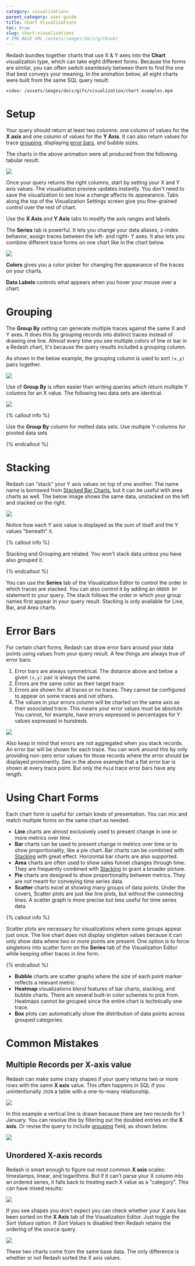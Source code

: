 ```yaml
---
category: visualizations
parent_category: user-guide
title: Chart Visualizations
toc: true
slug: chart-visualizations
# IMG BASE URL /assets/images/docs/gitbook/
---
```


Redash bundles together charts that use X & Y axes into the **Chart** visualization type, which can take eight different forms. Because the forms are similar, you can often switch seamlessly between them to find the one that best conveys your meaning. In the animation below, all eight charts were built from the same SQL query result:

`video: /assets/images/docs/gifs/visualization/chart-examples.mp4`

# Setup

Your query should return at least two columns: one column of values for the **X axis** and  one column of values for the **Y Axis**. It can also return values for trace [grouping], displaying [error bars], and bubble sizes.

The charts in the above animation were all produced from the following tabular result:

![](/assets/images/docs/gitbook/animation-table-data.png)

Once your query returns the right columns, start by setting your X and Y axis values. The visualization preview updates instantly. You don't need to save the visualization to see how a change affects its appearance. Tabs along the top of the Visualization Settings screen give you fine-grained control over the rest of chart.

Use the **X Axis** and **Y Axis** tabs to modify the axis ranges and labels.

The **Series** tab is powerful. It lets you change your data aliases, z-index behavior, assign traces between the left- and right- Y axes. It also lets you combine different trace forms on one chart like in the chart below.

![](/assets/images/docs/gitbook/multi-form-chart.png)

**Colors** gives you a color picker for changing the appearance of the traces on your charts.

**Data Labels** controls what appears when you hover your mouse over a chart. 

# Grouping

The **Group By** setting can generate multiple traces against the same X and Y axes. It does this by grouping records into distinct traces instead of drawing one line. Almost every time you see multiple colors of line or bar in a Redash chart, it's because the query results included a grouping column.

As shown in the below example, the grouping column is used to sort `(x,y)` pairs together.

![](/assets/images/docs/gitbook/group-by-ex.png)

Use of **Group By** is often easier than writing queries which return multiple Y columns for an X value. The following two data sets are identical.

![](/assets/images/docs/gitbook/grouped-vs-pivot.png)

{% callout info %}

Use the **Group By** column for melted data sets. Use multiple Y-columns for pivoted data sets

{% endcallout %}

# Stacking

Redash can "stack" your Y axis values on top of one another. The name name is borrowed from [Stacked Bar Charts], but it can be useful with area charts as well. The below image shows the same data, unstacked on the left and stacked on the right.

![](/assets/images/docs/gitbook/stacked_vs_not_stacked.png)

Notice how each Y axis value is displayed as the sum of itself and the Y values "beneath" it.

{% callout info %}

Stacking and Grouping are related. You won't stack data unless you have also grouped it.

{% endcallout %}

You can use the **Series** tab of the Visualization Editor to control the order in which traces are stacked. You can also control it by adding an `ORDER BY` statement to your query. The stack follows the order in which your group names first appear in your query result. Stacking is only available for Line, Bar, and Area charts.

# Error Bars

For certain chart forms, Redash can draw error bars around your data points using values from your query result. A few things are always true of error bars:

1. Error bars are always symmetrical. The distance above and below a given `(x,y)` pair is always the same.
2. Errors are the same color as their target trace
3. Errors are shown for all traces or no traces. They cannot be configured to appear on some traces and not others.
4. The values in your errors column will be charted on the same axis as their associated trace. This means your error values must be absolute. You cannot, for example, have errors expressed in percentages for Y values expressed in hundreds.

![](/assets/images/docs/gitbook/area_grouped_stacked_errors.png)

Also keep in mind that errors are not aggregated when you stack records. An error bar will be shown for each trace. You can work around this by only providing non-zero error values for those records where the error should be displayed prominently. See in the above example that a flat error bar is shown at every trace point. But only the `Paid` trace error bars have any length.

# Using Chart Forms
Each chart form is useful for certain kinds of presentation. You can mix and match multiple forms on the same chart as needed.

* **Line** charts are almost exclusively used to present change in one or more metrics over _time_.
* **Bar** charts can be used to present change in metrics over time or to show proportionality, like a pie chart. Bar charts can be combined with [Stacking] with great effect. Horizontal bar charts are also supported.
* **Area** charts are often used to show sales funnel changes through time. They are frequently combined with [Stacking] to grant a broader picture.
* **Pie** charts are designed to show proportionality between metrics. They are _not_ meant for conveying time series data.
* **Scatter** charts excel at showing many groups of data points. Under the covers, Scatter plots are just like line plots, but without the connecting lines. A scatter graph is more precise but less useful for time series data.

{% callout info %}

Scatter plots are necessary for visualizations where some groups appear just once. The line chart does not display singleton values  because it can only show data where two or more points are present. One option is to force singletons into scatter form on the **Series** tab of the Visualization Editor while keeping other traces in line form.

{% endcallout %}

* **Bubble** charts are scatter graphs where the size of each point marker reflects a relevant metric.
* **Heatmap** visualizations blend features of bar charts, stacking, and bubble charts. There are several built-in color schemes to pick from. Heatmaps cannot be grouped since the entire chart is technically one trace.
* **Box** plots can automatically show the distribution of data points across grouped categories.

# Common Mistakes

## Multiple Records per X-axis value

Redash can make some crazy shapes if your query returns two or more rows with the same  **X axis** value. This often happens in SQL if you unintentionally `JOIN` a table with a one-to-many relationship.

![](/assets/images/docs/gitbook/error_double_entries.png)

In this example a vertical line is drawn because there are two records for 1 January. You can resolve this by filtering out the doubled entries on the **X axis**. Or revise the query to include [grouping] field, as shown below.

![](/assets/images/docs/gitbook/error_double_entries__solved.png)

## Unordered X-axis records

Redash is smart enough to figure out most common **X axis** scales: timestamps, linear, and logarithms. But if it can't parse your X column into an ordered series, it falls back to treating each X value as a "category". This can have mixed results:

![](/assets/images/docs/gitbook/charted_redash_logo__broken.png)

If you see shapes you don't expect you can check whether your X axis has been sorted on the **X Axis** tab of the Visualization Editor. Just toggle the _Sort Values_ option. If _Sort Values_ is disabled then Redash retains the ordering of the source query.

![](/assets/images/docs/gitbook/charted_redash_logo__working.png)

These two charts come from the same base data. The only difference is whether or not Redash sorted the X axis values.


[Group By]: #Grouping
[grouping]: #Grouping
[Errors]: #error
[error bars]: #error
[Stacking]: #Stacking

[Line]: #line
[Bar]: #bar
[Area]: #area

[Stacked Bar Charts]: https://en.wikipedia.org/wiki/Bar_chart#Grouped_and_stacked